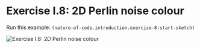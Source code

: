 # Exercise I.8: 2D Perlin noise colour

Run this example: `(nature-of-code.introduction.exercise-8:start-sketch)`

![Exercise I.8: 2D Perlin noise colour](https://raw.githubusercontent.com/mark-gerarts/nature-of-code/master/screenshots/Exercise%20I.8%3A%202D%20Perlin%20noise%20colour.gif)
